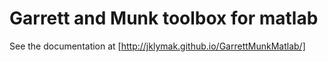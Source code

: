 # Garrett and Munk toolbox for matlab

See the documentation at [http://jklymak.github.io/GarrettMunkMatlab/]